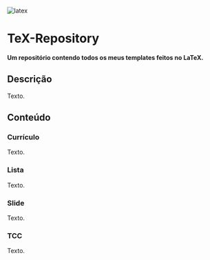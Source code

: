 ![latex](/Documentos/Download/002.png)

# TeX-Repository

**Um repositório contendo todos os meus templates feitos no LaTeX.**

## Descrição

Texto.

## Conteúdo

### Currículo

Texto.

### Lista

Texto.

### Slide

Texto.

### TCC

Texto.
